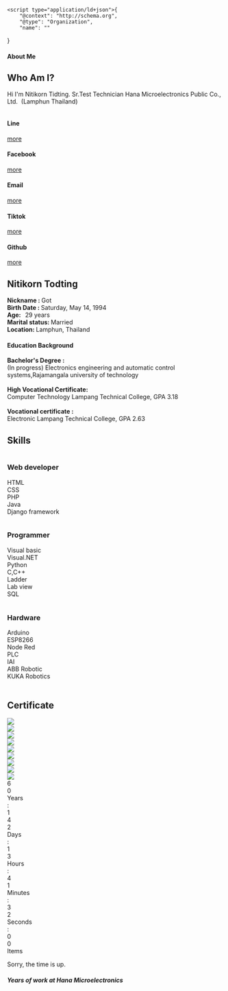 <!DOCTYPE html>
<html style="font-size: 16px;" lang="en"><head>
    <meta name="viewport" content="width=device-width, initial-scale=1.0">
    <meta charset="utf-8">
    <meta name="keywords" content="​Who Am I?, Skill, ​Certificate">
    <meta name="description" content="">
    <title>Nitikorn Todting</title>
    <link rel="stylesheet" href="nicepage.css" media="screen">
<link rel="stylesheet" href="Home.css" media="screen">
    <script class="u-script" type="text/javascript" src="jquery.js" defer=""></script>
    <script class="u-script" type="text/javascript" src="nicepage.js" defer=""></script>
    <meta name="generator" content="Nicepage 5.12.7, nicepage.com">
    <link id="u-theme-google-font" rel="stylesheet" href="https://fonts.googleapis.com/css?family=Roboto:100,100i,300,300i,400,400i,500,500i,700,700i,900,900i|Open+Sans:300,300i,400,400i,500,500i,600,600i,700,700i,800,800i">
    <link id="u-page-google-font" rel="stylesheet" href="https://fonts.googleapis.com/css?family=Roboto+Condensed:300,300i,400,400i,700,700i">
    
    
    
    
    
    
    <script type="application/ld+json">{
		"@context": "http://schema.org",
		"@type": "Organization",
		"name": ""
}</script>
    <meta name="theme-color" content="#478ac9">
    <meta property="og:title" content="Home">
    <meta property="og:type" content="website">
  <meta data-intl-tel-input-cdn-path="intlTelInput/"></head>
  <body class="u-body u-xl-mode" data-lang="en">
    <section class="u-align-center u-clearfix u-grey-90 u-section-1" id="carousel_4cfa">
      <div class="u-clearfix u-sheet u-valign-middle u-sheet-1">
        <h4 class="u-text u-text-1" data-animation-name="customAnimationIn" data-animation-duration="1500"> About Me</h4>
        <h2 class="u-text u-text-palette-2-base u-text-2" data-animation-name="customAnimationIn" data-animation-duration="1500" data-animation-delay="500"> Who Am I?</h2>
        <div class="u-border-5 u-border-palette-2-base u-image u-image-circle u-image-1" alt="" data-image-width="948" data-image-height="960" data-animation-name="customAnimationIn" data-animation-duration="1500"></div>
        <p class="u-text u-text-3" data-animation-name="customAnimationIn" data-animation-duration="1500" data-animation-delay="500"> Hi I'm Nitikorn Tidting. Sr.Test Technician Hana Microelectronics Public Co., Ltd.&nbsp; (Lamphun Thailand)</p>
        <div class="u-expanded-width u-list u-list-1">
          <div class="u-repeater u-repeater-1">
            <div class="u-align-center-xs u-align-left-lg u-align-left-md u-align-left-sm u-align-left-xl u-border-10 u-border-no-left u-border-no-right u-border-no-top u-border-palette-2-base u-container-style u-list-item u-radius-22 u-repeater-item u-shape-round u-white u-list-item-1" data-animation-name="customAnimationIn" data-animation-duration="1500" data-animation-delay="250">
              <div class="u-container-layout u-similar-container u-valign-top u-container-layout-1"><span class="u-file-icon u-icon u-text-palette-2-base u-icon-1" data-animation-name="customAnimationIn" data-animation-duration="1500" data-animation-delay="750"><img src="images/2504922-5c03e504.png" alt=""></span>
                <h4 class="u-custom-font u-font-roboto-condensed u-text u-text-4"> Line</h4>
                <a href="https://line.me/ti/p/~goddiesel" class="u-border-1 u-border-active-grey-70 u-border-black u-border-hover-grey-70 u-border-no-left u-border-no-right u-border-no-top u-bottom-left-radius-0 u-bottom-right-radius-0 u-btn u-button-style u-none u-radius-0 u-text-active-palette-2-base u-text-body-color u-text-hover-palette-2-base u-top-left-radius-0 u-top-right-radius-0 u-btn-1" target="_blank">more</a>
              </div>
            </div>
            <div class="u-align-center-xs u-align-left-lg u-align-left-md u-align-left-sm u-align-left-xl u-border-10 u-border-no-left u-border-no-right u-border-no-top u-border-palette-2-base u-container-style u-list-item u-radius-22 u-repeater-item u-shape-round u-video-cover u-white u-list-item-2" data-animation-name="customAnimationIn" data-animation-duration="1500" data-animation-delay="250">
              <div class="u-container-layout u-similar-container u-valign-top u-container-layout-2"><span class="u-file-icon u-icon u-text-palette-2-base u-icon-2" data-animation-name="customAnimationIn" data-animation-duration="1500" data-animation-delay="750"><img src="images/2504903-b8448a27.png" alt=""></span>
                <h4 class="u-custom-font u-font-roboto-condensed u-text u-text-5">Facebook</h4>
                <a href="https://web.facebook.com/nitikorn.todting/" class="u-border-1 u-border-active-grey-70 u-border-black u-border-hover-grey-70 u-border-no-left u-border-no-right u-border-no-top u-bottom-left-radius-0 u-bottom-right-radius-0 u-btn u-button-style u-none u-radius-0 u-text-active-palette-2-base u-text-body-color u-text-hover-palette-2-base u-top-left-radius-0 u-top-right-radius-0 u-btn-2" target="_blank">more</a>
              </div>
            </div>
            <div class="u-align-center-xs u-align-left-lg u-align-left-md u-align-left-sm u-align-left-xl u-border-10 u-border-no-left u-border-no-right u-border-no-top u-border-palette-2-base u-container-style u-list-item u-radius-22 u-repeater-item u-shape-round u-video-cover u-white u-list-item-3" data-animation-name="customAnimationIn" data-animation-duration="1500" data-animation-delay="250">
              <div class="u-container-layout u-similar-container u-valign-top u-container-layout-3"><span class="u-file-icon u-icon u-text-custom-color-1 u-icon-3" data-animation-name="customAnimationIn" data-animation-duration="1500" data-animation-delay="750"><img src="images/542689-2d49df6a.png" alt=""></span>
                <h4 class="u-custom-font u-font-roboto-condensed u-text u-text-6"> Email</h4>
                <a href="mailto:nitikornt@lpn.hanabk.th.com" class="u-border-1 u-border-active-grey-70 u-border-black u-border-hover-grey-70 u-border-no-left u-border-no-right u-border-no-top u-bottom-left-radius-0 u-bottom-right-radius-0 u-btn u-button-style u-none u-radius-0 u-text-active-palette-2-base u-text-body-color u-text-hover-palette-2-base u-top-left-radius-0 u-top-right-radius-0 u-btn-3">more</a>
              </div>
            </div>
            <div class="u-align-center-xs u-align-left-lg u-align-left-md u-align-left-sm u-align-left-xl u-border-10 u-border-no-left u-border-no-right u-border-no-top u-border-palette-2-base u-container-style u-list-item u-radius-22 u-repeater-item u-shape-round u-video-cover u-white u-list-item-4" data-animation-name="customAnimationIn" data-animation-duration="1500" data-animation-delay="250">
              <div class="u-container-layout u-similar-container u-valign-top u-container-layout-4"><span class="u-file-icon u-icon u-text-custom-color-1 u-icon-4" data-animation-name="customAnimationIn" data-animation-duration="1500" data-animation-delay="750"><img src="images/5968812-7724fd2f.png" alt=""></span>
                <h4 class="u-custom-font u-font-roboto-condensed u-text u-text-7">Tiktok</h4>
                <a href="https://www.tiktok.com/@godzillatiktokk" class="u-border-1 u-border-active-grey-70 u-border-black u-border-hover-grey-70 u-border-no-left u-border-no-right u-border-no-top u-bottom-left-radius-0 u-bottom-right-radius-0 u-btn u-button-style u-none u-radius-0 u-text-active-palette-2-base u-text-body-color u-text-hover-palette-2-base u-top-left-radius-0 u-top-right-radius-0 u-btn-4" target="_blank">more</a>
              </div>
            </div>
            <div class="u-align-center-xs u-align-left-lg u-align-left-md u-align-left-sm u-align-left-xl u-border-10 u-border-no-left u-border-no-right u-border-no-top u-border-palette-2-base u-container-style u-list-item u-radius-22 u-repeater-item u-shape-round u-video-cover u-white u-list-item-5" data-animation-name="customAnimationIn" data-animation-duration="1500" data-animation-delay="250">
              <div class="u-container-layout u-similar-container u-valign-top u-container-layout-5"><span class="u-file-icon u-icon u-text-custom-color-1 u-icon-5" data-animation-name="customAnimationIn" data-animation-duration="1500" data-animation-delay="750"><img src="images/25657-d9a987ec.png" alt=""></span>
                <h4 class="u-custom-font u-font-roboto-condensed u-text u-text-8">Github</h4>
                <a href="https://github.com/Izonetoyou" class="u-border-1 u-border-active-grey-70 u-border-black u-border-hover-grey-70 u-border-no-left u-border-no-right u-border-no-top u-bottom-left-radius-0 u-bottom-right-radius-0 u-btn u-button-style u-none u-radius-0 u-text-active-palette-2-base u-text-body-color u-text-hover-palette-2-base u-top-left-radius-0 u-top-right-radius-0 u-btn-5" target="_blank">more</a>
              </div>
            </div>
          </div>
        </div>
      </div>
    </section>
    <section class="u-align-center-lg u-align-center-md u-align-center-xl u-align-left-sm u-align-left-xs u-clearfix u-palette-1-dark-2 u-section-2" id="carousel_92d2">
      <div class="u-clearfix u-sheet u-sheet-1">
        <div class="u-clearfix u-expanded-width u-gutter-0 u-layout-wrap u-layout-wrap-1">
          <div class="u-gutter-0 u-layout">
            <div class="u-layout-col">
              <div class="u-size-30">
                <div class="u-layout-row">
                  <div class="u-container-style u-layout-cell u-size-24 u-layout-cell-1">
                    <div class="u-container-layout u-valign-middle-xs u-valign-top-lg u-valign-top-md u-valign-top-xl u-container-layout-1">
                      <img class="u-image u-image-default u-image-1" src="images/Picture1-removebg-preview.png" alt="" data-image-width="434" data-image-height="575" data-animation-name="customAnimationIn" data-animation-duration="2500" data-animation-direction="">
                    </div>
                  </div>
                  <div class="u-container-style u-layout-cell u-size-36 u-layout-cell-2">
                    <div class="u-container-layout u-container-layout-2">
                      <h2 class="u-text u-text-white u-text-1" data-animation-name="customAnimationIn" data-animation-duration="2000" data-animation-direction="X"> Nitikorn Todting</h2>
                      <p class="u-text u-text-2" data-animation-name="customAnimationIn" data-animation-duration="2000">
                        <span style="font-weight: 700;">Nickname : <span style="font-weight: 400;">Got</span>
                          <br>Birth Date : <span style="font-weight: 400;">Saturday, May 14, 1994</span>
                          <br>Age:&nbsp;&nbsp;
                        </span>29 years<br>
                        <span style="font-weight: 700;">Marital status:&nbsp;</span>Married<span style="font-weight: 700;">&nbsp;</span>
                        <span style="font-weight: 700;">
                          <br>Location: 
                        </span>Lamphun, Thailand
                      </p>
                    </div>
                  </div>
                </div>
              </div>
              <div class="u-size-30">
                <div class="u-layout-row">
                  <div class="u-container-style u-layout-cell u-size-60 u-layout-cell-3">
                    <div class="u-container-layout u-container-layout-3">
                      <h4 class="u-text u-text-white u-text-3" data-animation-name="customAnimationIn" data-animation-duration="2000"> Education Background</h4>
                      <p class="u-text u-text-4" data-animation-name="customAnimationIn" data-animation-duration="2000">
                        <span style="font-weight: 700;"> Bachelor's Degree : </span>
                        <br> (In progress) Electronics engineering and automatic control systems,Rajamangala university of technology<br>
                        <br>
                        <span style="font-weight: 700;"> High Vocational Certificate: </span>
                        <br> Computer Technology Lampang Technical College, GPA 3.18<br>
                        <br>
                        <span style="font-weight: 700;"> Vocational certificate : </span>
                        <br>Electronic Lampang Technical College, GPA 2.63<br>
                      </p>
                    </div>
                  </div>
                </div>
              </div>
            </div>
          </div>
        </div>
      </div>
    </section>
    <section class="u-align-center u-clearfix u-palette-1-dark-2 u-section-3" id="sec-8643">
      <div class="u-align-left u-clearfix u-sheet u-sheet-1">
        <h2 class="u-align-center u-text u-text-white u-text-1" data-animation-name="customAnimationIn" data-animation-duration="1000" data-animation-direction="">Skills</h2>
        <div class="u-expanded-width u-list u-list-1">
          <div class="u-repeater u-repeater-1">
            <div class="u-container-style u-list-item u-repeater-item">
              <div class="u-container-layout u-similar-container u-container-layout-1"><span class="u-file-icon u-icon u-icon-1" data-animation-name="customAnimationIn" data-animation-duration="1000"><img src="images/9627009.png" alt=""></span>
                <h3 class="u-align-center u-text u-text-default u-text-2" data-animation-name="customAnimationIn" data-animation-duration="1000"> Web developer</h3>
                <p class="u-align-center u-text u-text-3" data-animation-name="customAnimationIn" data-animation-duration="1000" data-animation-direction="">HTML<br>CSS<br>PHP<br>Java<br>Django&nbsp;framework
                </p>
              </div>
            </div>
            <div class="u-align-center u-container-style u-list-item u-repeater-item">
              <div class="u-container-layout u-similar-container u-container-layout-2"><span class="u-file-icon u-icon u-icon-2" data-animation-name="customAnimationIn" data-animation-duration="1000"><img src="images/2721614.png" alt=""></span>
                <h3 class="u-align-center u-text u-text-default u-text-4" data-animation-name="customAnimationIn" data-animation-duration="1000">Programmer</h3>
                <p class="u-align-center u-text u-text-5" data-animation-name="customAnimationIn" data-animation-duration="1000" data-animation-direction="">Visual basic<br>Visual.NET<br> Python<br>C,C++<br> Ladder<br>Lab view<br>SQL<br>
                </p>
              </div>
            </div>
            <div class="u-container-style u-list-item u-repeater-item">
              <div class="u-container-layout u-similar-container u-container-layout-3"><span class="u-file-icon u-icon u-icon-3" data-animation-name="customAnimationIn" data-animation-duration="1000"><img src="images/2152492.png" alt=""></span>
                <h3 class="u-align-center u-text u-text-default u-text-6" data-animation-name="customAnimationIn" data-animation-duration="1000">Hardware</h3>
                <p class="u-align-center u-text u-text-7" data-animation-name="customAnimationIn" data-animation-duration="1000" data-animation-direction=""> Arduino<br>ESP8266<br>Node Red<br>PLC<br>IAI<br>ABB Robotic&nbsp;<br>KUKA Robotics<br>
                  <br>
                </p>
              </div>
            </div>
          </div>
        </div>
      </div>
    </section>
    <section class="u-align-center u-clearfix u-palette-1-dark-2 u-section-4" id="carousel_397e">
      <div class="u-container-style u-expanded-width u-group u-palette-5-dark-3 u-shape-rectangle u-group-1" data-animation-name="" data-animation-duration="0" data-animation-direction="">
        <div class="u-container-layout u-valign-middle-sm u-valign-middle-xs u-container-layout-1">
          <div class="u-align-center u-container-style u-group u-shape-rectangle u-group-2">
            <div class="u-container-layout u-valign-middle-md u-valign-middle-sm u-valign-middle-xs">
              <h2 class="u-align-center u-text u-text-body-alt-color u-text-1" data-animation-name="customAnimationIn" data-animation-direction="" data-animation-duration="1000"> Certificate</h2>
            </div>
          </div>
        </div>
      </div>
      <div class="u-gallery u-layout-grid u-lightbox u-show-text-on-hover u-gallery-1" id="carousel-fe8c">
        <div class="u-gallery-inner u-gallery-inner-1" role="listbox">
          <div class="u-border-2 u-border-palette-3-base u-effect-fade u-effect-hover-zoom u-gallery-item u-radius-20 u-shape-round u-gallery-item-1">
            <div class="u-back-slide" data-image-width="4465" data-image-height="6315">
              <img class="u-back-image u-expanded" src="images/20230112102300871_STDCERT_Page_1.jpg">
            </div>
            <div class="u-align-center u-over-slide u-shading u-over-slide-1"></div>
          </div>
          <div class="u-border-2 u-border-palette-3-base u-effect-fade u-effect-hover-zoom u-gallery-item u-radius-20 u-shape-round u-gallery-item-2">
            <div class="u-back-slide" data-image-width="1836" data-image-height="2596">
              <img class="u-back-image u-expanded" src="images/Cer2.jpg">
            </div>
            <div class="u-align-center u-over-slide u-shading u-over-slide-2"></div>
          </div>
          <div class="u-border-2 u-border-palette-3-base u-effect-fade u-effect-hover-zoom u-gallery-item u-radius-20 u-shape-round u-gallery-item-3" data-image-width="714" data-image-height="714">
            <div class="u-back-slide" data-image-width="1836" data-image-height="2596">
              <img class="u-back-image u-expanded" src="images/20220929194210946_CERT.jpg">
            </div>
            <div class="u-align-center u-over-slide u-shading u-over-slide-3"></div>
          </div>
        </div>
      </div>
    </section>
    <section class="u-align-center u-clearfix u-palette-1-dark-2 u-section-5" id="carousel_058d">
      <div class="u-clearfix u-sheet u-sheet-1">
        <div class="u-expanded-width u-gallery u-layout-grid u-lightbox u-show-text-on-hover u-gallery-1" id="carousel-85cc">
          <div class="u-gallery-inner u-gallery-inner-1" role="listbox">
            <div class="u-effect-fade u-effect-hover-zoom u-gallery-item u-gallery-item-1">
              <div class="u-back-slide" data-image-width="1108" data-image-height="1477">
                <img class="u-back-image u-expanded" src="images/im1.jpg">
              </div>
              <div class="u-align-center u-over-slide u-shading u-over-slide-1"></div>
            </div>
            <div class="u-effect-fade u-effect-hover-zoom u-gallery-item u-gallery-item-2">
              <div class="u-back-slide" data-image-width="960" data-image-height="1706">
                <img class="u-back-image u-expanded" src="images/im2.jpg">
              </div>
              <div class="u-align-center u-over-slide u-shading u-over-slide-2"></div>
            </div>
            <div class="u-effect-fade u-effect-hover-zoom u-gallery-item u-gallery-item-3">
              <div class="u-back-slide" data-image-width="960" data-image-height="554">
                <img class="u-back-image u-expanded" src="images/im4.jpg">
              </div>
              <div class="u-align-center u-over-slide u-shading u-over-slide-3"></div>
            </div>
            <div class="u-effect-fade u-effect-hover-zoom u-gallery-item u-gallery-item-4">
              <div class="u-back-slide" data-image-width="526" data-image-height="701">
                <img class="u-back-image u-expanded" src="images/im3.jpg">
              </div>
              <div class="u-align-center u-over-slide u-shading u-over-slide-4"></div>
            </div>
            <div class="u-effect-fade u-effect-hover-zoom u-gallery-item u-gallery-item-5">
              <div class="u-back-slide">
                <img class="u-back-image u-expanded" src="images/1.jpg">
              </div>
              <div class="u-align-center u-over-slide u-shading u-over-slide-5"></div>
            </div>
            <div class="u-effect-fade u-effect-hover-zoom u-gallery-item u-gallery-item-6">
              <div class="u-back-slide">
                <img class="u-back-image u-expanded" src="images/2.jpg">
              </div>
              <div class="u-align-center u-over-slide u-shading u-over-slide-6"></div>
            </div>
          </div>
        </div>
        <div class="u-countdown u-countdown-1" data-timer-id="08ad" data-type="to-date" data-target-date="Tue, 07 Feb 2017 17:00:18 GMT" data-for="everyone" data-direction="up" data-time-left="750m" data-target-number="100" data-start-time="Thu Jun 29 2023 13:41:36 GMT+0700 (SE Asia Standard Time)" data-frequency="1s" data-after-count="none" data-redirect-url="https://">
          <div class="u-countdown-wrapper u-spacing-20">
            <div class="u-countdown-item u-countdown-years u-spacing-10">
              <div class="u-countdown-counter u-countdown-counter-1"><div class="u-countdown-number">6</div><div class="u-countdown-number u-hidden">0</div></div>
              <div class="u-countdown-label u-countdown-label-1">Years</div>
            </div>
            <div class="u-countdown-separator u-countdown-separator-1">:</div>
            <div class="u-countdown-days u-countdown-item u-spacing-10">
              <div class="u-countdown-counter u-countdown-counter-2"><div class="u-countdown-number">1</div><div class="u-countdown-number">4</div><div class="u-countdown-number">2</div></div>
              <div class="u-countdown-label u-countdown-label-2">Days</div>
            </div>
            <div class="u-countdown-separator u-countdown-separator-2">:</div>
            <div class="u-countdown-hours u-countdown-item u-spacing-10">
              <div class="u-countdown-counter u-countdown-counter-3"><div class="u-countdown-number">1</div><div class="u-countdown-number">3</div></div>
              <div class="u-countdown-label u-countdown-label-3">Hours</div>
            </div>
            <div class="u-countdown-separator u-countdown-separator-3">:</div>
            <div class="u-countdown-item u-countdown-minutes u-spacing-10">
              <div class="u-countdown-counter u-countdown-counter-4"><div class="u-countdown-number">4</div><div class="u-countdown-number">1</div></div>
              <div class="u-countdown-label u-countdown-label-4">Minutes</div>
            </div>
            <div class="u-countdown-separator u-countdown-separator-4">:</div>
            <div class="u-countdown-item u-countdown-seconds u-spacing-10">
              <div class="u-countdown-counter u-countdown-counter-5"><div class="u-countdown-number">3</div><div class="u-countdown-number">2</div></div>
              <div class="u-countdown-label u-countdown-label-5">Seconds</div>
            </div>
            <div class="u-countdown-separator u-hidden u-countdown-separator-5">:</div>
            <div class="u-countdown-item u-countdown-numbers u-hidden u-spacing-10">
              <div class="u-countdown-counter u-countdown-counter-6"><div class="u-countdown-number">0</div><div class="u-countdown-number">0</div></div>
              <div class="u-countdown-label u-countdown-label-6">Items</div>
            </div>
          </div>
          <div class="u-countdown-message u-hidden">
            <p>Sorry, the time is up.</p>
          </div>
        </div>
        <h5 class="u-text u-text-default u-text-1"> Years of work at Hana Microelectronics</h5>
      </div>
    </section>
    
    
    
   
  
</body></html>
